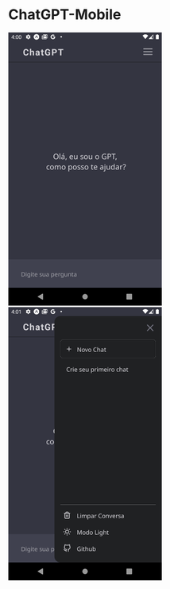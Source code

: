 # ChatGPT-Mobile
<img src="github/assets/home.png" height="550" widt="550"/> <img src="github/assets/modal.png" height="550" widt="550"/>
